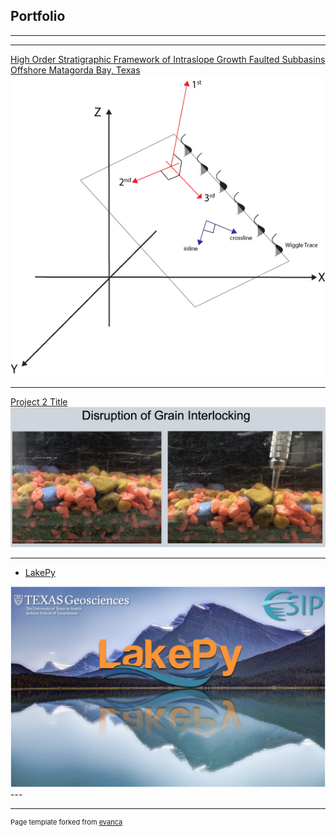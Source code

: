 ## Portfolio

---
---

[High Order Stratigraphic Framework of Intraslope Growth Faulted Subbasins Offshore Matagorda Bay, Texas](/masters_thesis.md)
<img src="images/Masters_thesis/Figure_3.png?raw=true"/>

---
[Project 2 Title](/pdf/Franey_undergrad_thesis_poster.pdf)
<img src="images/Grain_disruption.png?raw=true"/>

---

- [LakePy](https://github.com/ESIPFed/LakePy)
<img src="images/Lakepy.png?raw=true"/>
---




---
<p style="font-size:11px">Page template forked from <a href="https://github.com/evanca/quick-portfolio">evanca</a></p>
<!-- Remove above link if you don't want to attibute -->
